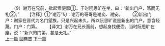 　　（9）谢万在兄前，欲起索便器①。于时阮思旷在坐，曰：“新出门户，笃而无礼②。”
　　【注释】①“谢万”句：谢万的哥哥是谢奕、谢安。
　　②新出门户：谢家在晋代为名门望族，只是兴起未久，所以阮思旷说是新出的门户，意含轻蔑。门户：门第。
　　【译文】谢万在兄长面前，想起身找便壶。当时阮思旷在座，说：“新兴的门第，甚是无礼。”
<br>[上一篇](24_08) [回卷首](24_00) [下一篇](24_10)
